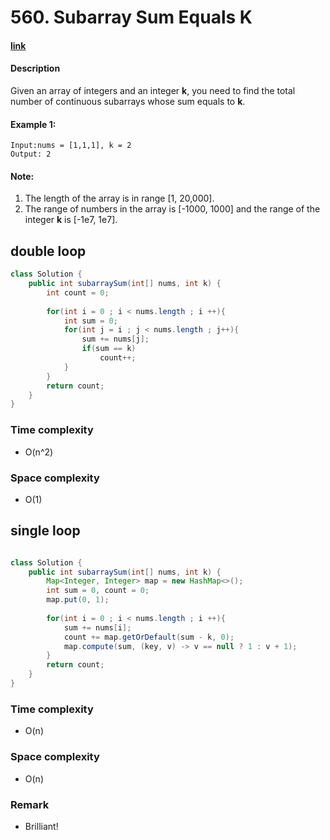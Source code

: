 # 560. Subarray Sum Equals K

#### [link](https://leetcode.com/problems/subarray-sum-equals-k/) 

#### Description
Given an array of integers and an integer **k**, you need to find the total number of continuous subarrays whose sum equals to **k**.

#### Example 1:
```
Input:nums = [1,1,1], k = 2
Output: 2
```

#### Note:
1. The length of the array is in range [1, 20,000].
2. The range of numbers in the array is [-1000, 1000] and the range of the integer **k** is [-1e7, 1e7].


## double loop
```java
class Solution {
    public int subarraySum(int[] nums, int k) {
        int count = 0;
        
        for(int i = 0 ; i < nums.length ; i ++){
            int sum = 0;
            for(int j = i ; j < nums.length ; j++){
                sum += nums[j];
                if(sum == k)
                    count++;
            }
        }
        return count;
    }
}
```
### Time complexity
* O(n^2)
### Space complexity
* O(1)

## single loop
```java

class Solution {
    public int subarraySum(int[] nums, int k) {
        Map<Integer, Integer> map = new HashMap<>();
        int sum = 0, count = 0;
        map.put(0, 1);
        
        for(int i = 0 ; i < nums.length ; i ++){
            sum += nums[i];
            count += map.getOrDefault(sum - k, 0);
            map.compute(sum, (key, v) -> v == null ? 1 : v + 1);
        }
        return count;
    }
}
```
### Time complexity
* O(n)
### Space complexity
* O(n)
### Remark
* Brilliant!

